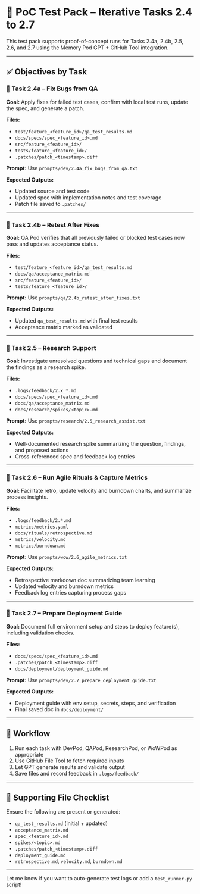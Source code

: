 # 🧪 PoC Test Pack – Iterative Tasks 2.4 to 2.7

This test pack supports proof-of-concept runs for Tasks 2.4a, 2.4b, 2.5, 2.6, and 2.7 using the Memory Pod GPT + GitHub Tool integration.

---

## ✅ Objectives by Task

### 🧾 Task 2.4a – Fix Bugs from QA
**Goal:** Apply fixes for failed test cases, confirm with local test runs, update the spec, and generate a patch.

**Files:**
- `test/feature_<feature_id>/qa_test_results.md`
- `docs/specs/spec_<feature_id>.md`
- `src/feature_<feature_id>/`
- `tests/feature_<feature_id>/`
- `.patches/patch_<timestamp>.diff`

**Prompt:** Use `prompts/dev/2.4a_fix_bugs_from_qa.txt`

**Expected Outputs:**
- Updated source and test code
- Updated spec with implementation notes and test coverage
- Patch file saved to `.patches/`

---

### 🧾 Task 2.4b – Retest After Fixes
**Goal:** QA Pod verifies that all previously failed or blocked test cases now pass and updates acceptance status.

**Files:**
- `test/feature_<feature_id>/qa_test_results.md`
- `docs/qa/acceptance_matrix.md`
- `src/feature_<feature_id>/`
- `tests/feature_<feature_id>/`

**Prompt:** Use `prompts/qa/2.4b_retest_after_fixes.txt`

**Expected Outputs:**
- Updated `qa_test_results.md` with final test results
- Acceptance matrix marked as validated

---

### 🧾 Task 2.5 – Research Support
**Goal:** Investigate unresolved questions and technical gaps and document the findings as a research spike.

**Files:**
- `.logs/feedback/2.x_*.md`
- `docs/specs/spec_<feature_id>.md`
- `docs/qa/acceptance_matrix.md`
- `docs/research/spikes/<topic>.md`

**Prompt:** Use `prompts/research/2.5_research_assist.txt`

**Expected Outputs:**
- Well-documented research spike summarizing the question, findings, and proposed actions
- Cross-referenced spec and feedback log entries

---

### 🧾 Task 2.6 – Run Agile Rituals & Capture Metrics
**Goal:** Facilitate retro, update velocity and burndown charts, and summarize process insights.

**Files:**
- `.logs/feedback/2.*.md`
- `metrics/metrics.yaml`
- `docs/rituals/retrospective.md`
- `metrics/velocity.md`
- `metrics/burndown.md`

**Prompt:** Use `prompts/wow/2.6_agile_metrics.txt`

**Expected Outputs:**
- Retrospective markdown doc summarizing team learning
- Updated velocity and burndown metrics
- Feedback log entries capturing process gaps

---

### 🧾 Task 2.7 – Prepare Deployment Guide
**Goal:** Document full environment setup and steps to deploy feature(s), including validation checks.

**Files:**
- `docs/specs/spec_<feature_id>.md`
- `.patches/patch_<timestamp>.diff`
- `docs/deployment/deployment_guide.md`

**Prompt:** Use `prompts/dev/2.7_prepare_deployment_guide.txt`

**Expected Outputs:**
- Deployment guide with env setup, secrets, steps, and verification
- Final saved doc in `docs/deployment/`

---

## 🔁 Workflow
1. Run each task with DevPod, QAPod, ResearchPod, or WoWPod as appropriate
2. Use GitHub File Tool to fetch required inputs
3. Let GPT generate results and validate output
4. Save files and record feedback in `.logs/feedback/`

---

## 📁 Supporting File Checklist
Ensure the following are present or generated:
- `qa_test_results.md` (initial + updated)
- `acceptance_matrix.md`
- `spec_<feature_id>.md`
- `spikes/<topic>.md`
- `.patches/patch_<timestamp>.diff`
- `deployment_guide.md`
- `retrospective.md`, `velocity.md`, `burndown.md`

---

Let me know if you want to auto-generate test logs or add a `test_runner.py` script!